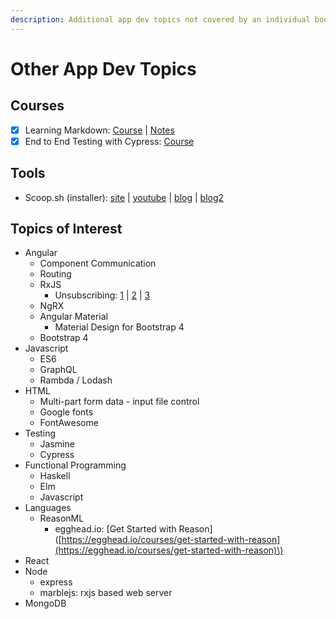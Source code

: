```yaml
---
description: Additional app dev topics not covered by an individual book.
---
```


# Other App Dev Topics

## Courses

* [x] Learning Markdown: [Course](https://www.linkedin.com/learning/learning-markdown) \| [Notes](https://mkresources.gitbook.io/misc/course-notes-learning-markdown)
* [x] End to End Testing with Cypress: [Course](https://egghead.io/courses/end-to-end-testing-with-cypress)

## Tools

* Scoop.sh \(installer\): [site](https://scoop.sh/) \| [youtube](https://www.youtube.com/watch?v=a85QLUJ0Wbs&feature=youtu.be) \| [blog](https://spin.atomicobject.com/2017/12/20/windows-command-line-installer/) \| [blog2](https://spin.atomicobject.com/2018/06/18/windows-node-js/)

## Topics of Interest

* Angular
  * Component Communication
  * Routing
  * RxJS
    * Unsubscribing: [1](https://alligator.io/angular/takeuntil-rxjs-unsubscribe/) \| [2](https://medium.com/@benlesh/rxjs-dont-unsubscribe-6753ed4fda87) \| [3](http://brianflove.com/2016/12/11/anguar-2-unsubscribe-observables/)
  * NgRX
  * Angular Material
    * Material Design for Bootstrap 4
  * Bootstrap 4
* Javascript
  * ES6
  * GraphQL
  * Rambda / Lodash
* HTML
  * Multi-part form data - input file control
  * Google fonts
  * FontAwesome
* Testing
  * Jasmine
  * Cypress
* Functional Programming
  * Haskell
  * Elm
  * Javascript
* Languages
  * ReasonML
    * egghead.io: \[Get Started with Reason\]\([https://egghead.io/courses/get-started-with-reason](https://egghead.io/courses/get-started-with-reason)\)
* React
* Node
  * express
  * marblejs: rxjs based web server
* MongoDB

